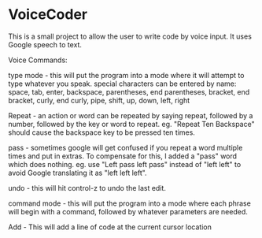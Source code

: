 # VoiceCoder
This is a small project to allow the user to write code by voice input.  It uses Google speech to text.

Voice Commands:

type mode - this will put the program into a mode where it will attempt to type whatever you speak.
  special characters can be entered by name:
    space, tab, enter, backspace, parentheses, end parentheses, bracket, end bracket, curly, end curly, pipe, shift, up, down, left, right
  
  Repeat - an action or word can be repeated by saying repeat, followed by a number, followed by the key or word to repeat.
  eg. "Repeat Ten Backspace" should cause the backspace key to be pressed ten times.
  
  pass - sometimes google will get confused if you repeat a word multiple times and put in extras.  To compensate for this, I added a "pass" word which does nothing.
  eg. use "Left pass left pass" instead of "left left" to avoid Google translating it as "left left left".

  undo - this will hit control-z to undo the last edit.

command mode - this will put the program into a mode where each phrase will begin with a command, followed by whatever parameters are needed.

Add - This will add a line of code at the current cursor location




  
  
